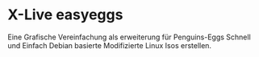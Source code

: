 # X-Live easyeggs

Eine Grafische Vereinfachung als erweiterung für Penguins-Eggs
Schnell und Einfach Debian basierte Modifizierte Linux Isos erstellen.
